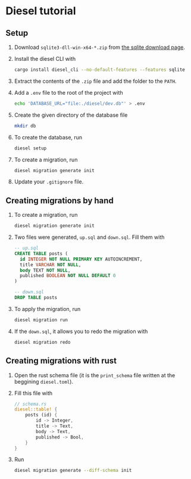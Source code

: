 # Diesel tutorial

## Setup

1. Download `sqlite3-dll-win-x64-*.zip` from [the sqlite download page](https://www.sqlite.org/download.html).
1. Install the diesel CLI with

   ```sh
   cargo install diesel_cli --no-default-features --features sqlite
   ```

1. Extract the contents of the `.zip` file and add the folder to the `PATH`.
1. Add a `.env` file to the root of the project with

   ```sh
   echo 'DATABASE_URL="file:./diesel/dev.db"' > .env
   ```

1. Create the given directory of the database file

   ```sh
   mkdir db
   ```

1. To create the database, run

   ```sh
   diesel setup
   ```

1. To create a migration, run

   ```sh
   diesel migration generate init
   ```

1. Update your `.gitignore` file.

## Creating migrations by hand

1. To create a migration, run

   ```sh
   diesel migration generate init
   ```

1. Two files were generated, `up.sql` and `down.sql`. Fill them with

   ```sql
   -- up.sql
   CREATE TABLE posts (
     id INTEGER NOT NULL PRIMARY KEY AUTOINCREMENT,
     title VARCHAR NOT NULL,
     body TEXT NOT NULL,
     published BOOLEAN NOT NULL DEFAULT 0
   )
   ```

   ```sql
   -- down.sql
   DROP TABLE posts
   ```

1. To apply the migration, run

   ```sh
   diesel migration run
   ```

1. If the `down.sql`, it allows you to redo the migration with

   ```sh
   diesel migration redo
   ```

## Creating migrations with rust

1. Open the rust schema file (it is the `print_schema` file written at the beggining `diesel.toml`).
1. Fill this file with

   ```rs
   // schema.rs
   diesel::table! {
       posts (id) {
           id -> Integer,
           title -> Text,
           body -> Text,
           published -> Bool,
       }
   }
   ```

1. Run

   ```sh
   diesel migration generate --diff-schema init
   ```
